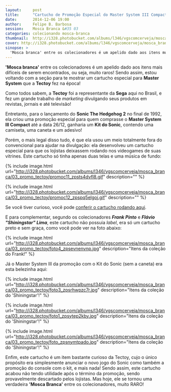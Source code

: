 ```yaml
---
layout:     post
title:      "Cartucho de Promoção Especial do Master System III Compact da Tectoy"
date:       2014-12-06 19:00
author:     Felipe B. Barbosa
session:    Mosca Branca &#35 03
categories: colecionando mosca-branca
thumbnail:  http://i328.photobucket.com/albums/l346/vgscomcerveja/mosca_branca/03_promo_tectoy/post_thumbnail_zpscefcjpm9.jpg
cover: http://i328.photobucket.com/albums/l346/vgscomcerveja/mosca_branca/03_promo_tectoy/post_header_zpslqhvrtwu.jpg
sinopse: >
  'Mosca branca' entre os colecionadores é um apelido dado aos itens muito difíceis de serem encontrados, ou seja, raros! Sendo assim, estou voltando com a seção para te mostrar um cartucho especial para Master System que a Tectoy fez na época!
---
```

**'Mosca branca'** entre os colecionadores é um apelido dado aos itens mais difíceis de serem encontrados, ou seja, muito raros! Sendo assim, estou voltando com a seção para te mostrar um cartucho especial para **Master System** que a **Tectoy** fez na época!

Como todos sabem, a **Tectoy** foi a representante da **Sega** aqui no Brasil, e fez um grande trabalho de *marketing* divulgando seus produtos em revistas, jornais e até televisão!

Entretanto, para o lançamento do **Sonic The Hedgehog 2** no final de 1992, ela criou uma promoção especial para quem comprasse o **Master System III Compact** até a data 26/12, ganharia um **Kit do Sonic**, contendo uma camiseta, uma caneta e um adesivo!

Porém, o mais legal disso tudo, é que ela usou um meio totalmente fora do convencional para ajudar na divulgação: ela desenvolveu um cartucho especial para que os lojistas deixassem rodando nos videogames de suas vitrines. Este cartucho só tinha apenas duas telas e uma música de fundo:

{% include image.html url="http://i328.photobucket.com/albums/l346/vgscomcerveja/mosca_branca/03_promo_tectoy/promoc11_zpsts4dvfl8.gif" description="" %}

{% include image.html url="http://i328.photobucket.com/albums/l346/vgscomcerveja/mosca_branca/03_promo_tectoy/promoc12_zpspq5elgoj.gif" description="" %}

Se você tiver curioso, você pode [conferir o cartucho rodando aqui](http://www.retrosega.com/game.php?id=417).

E para complementar, segundo os colecionadores **_Frank Pinto_** e **_Flávio "Shiningstar" Lima_**, este cartucho não possuia *label*, era só um cartucho preto e sem graça, como você pode ver na foto abaixo:

{% include image.html url="http://i328.photobucket.com/albums/l346/vgscomcerveja/mosca_branca/03_promo_tectoy/foto4_zpsevnenvnp.jpg" description="Itens da coleção do Frank!" %}

Já o Master System III da promoção com o Kit do Sonic (sem a caneta) era esta belezinha aqui:

{% include image.html url="http://i328.photobucket.com/albums/l346/vgscomcerveja/mosca_branca/03_promo_tectoy/foto3_zpsrhwpzc7r.jpg" description="Itens da coleção do 'Shiningstar'!" %}

{% include image.html url="http://i328.photobucket.com/albums/l346/vgscomcerveja/mosca_branca/03_promo_tectoy/foto1_zpsytep2kby.jpg" description="Itens da coleção do 'Shiningstar'!" %}

{% include image.html url="http://i328.photobucket.com/albums/l346/vgscomcerveja/mosca_branca/03_promo_tectoy/foto_zpsnymtpado.jpg" description="Itens da coleção do 'Shiningstar'!" %}

Enfim, este cartucho é um item bastante curioso da Tectoy, cujo o único propósito era simplesmente anunciar o novo jogo do Sonic como também a promoção do console com o kit, e mais nada! Sendo assim, este cartucho acabou não tendo utilidade após o término da promoção, sendo provavelmente descartado pelos lojistas. Mas hoje, ele se tornou uma verdadeira **'Mosca Branca'** entre os colecionadores, muito RARO!
